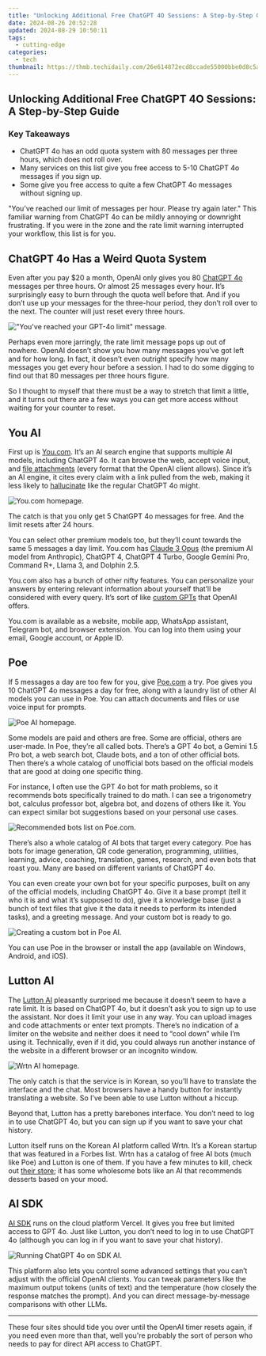 ```yaml
---
title: "Unlocking Additional Free ChatGPT 4O Sessions: A Step-by-Step Guide"
date: 2024-08-26 20:52:28
updated: 2024-08-29 10:50:11
tags:
  - cutting-edge
categories:
  - tech
thumbnail: https://thmb.techidaily.com/26e614872ecd8ccade55000bbe0d8c5a49a0a5f94df04c327a143f8799409248.jpg
---
```


## Unlocking Additional Free ChatGPT 4O Sessions: A Step-by-Step Guide

### Key Takeaways

* ChatGPT 4o has an odd quota system with 80 messages per three hours, which does not roll over.
* Many services on this list give you free access to 5-10 ChatGPT 4o messages if you sign up.
* Some give you free access to quite a few ChatGPT 4o messages without signing up.

 "You’ve reached our limit of messages per hour. Please try again later." This familiar warning from ChatGPT 4o can be mildly annoying or downright frustrating. If you were in the zone and the rate limit warning interrupted your workflow, this list is for you.

##  ChatGPT 4o Has a Weird Quota System

 Even after you pay $20 a month, OpenAI only gives you 80 [ChatGPT 4o](https://some-approaches.techidaily.com/unlock-your-creative-potential-with-the-premier-free-software-lineup-on-mac-for-2024/) messages per three hours. Or almost 25 messages every hour. It’s surprisingly easy to burn through the quota well before that. And if you don’t use up your messages for the three-hour period, they don’t roll over to the next. The counter will just reset every three hours.

!["You've reached your GPT-4o limit" message.](https://static1.howtogeekimages.com/wordpress/wp-content/uploads/2024/06/ksnip_20240626-021237.png) 

 Perhaps even more jarringly, the rate limit message pops up out of nowhere. OpenAI doesn’t show you how many messages you’ve got left and for how long. In fact, it doesn’t even outright specify how many messages you get every hour before a session. I had to do some digging to find out that 80 messages per three hours figure.

 So I thought to myself that there must be a way to stretch that limit a little, and it turns out there are a few ways you can get more access without waiting for your counter to reset.

##  You AI

 First up is [You.com](https://you.com/). It’s an AI search engine that supports multiple AI models, including ChatGPT 4o. It can browse the web, accept voice input, and [file attachments](https://facebook-video-recording.techidaily.com/in-2024-efficiently-explore-every-entry-facebook-profile-hunt-101/) (every format that the OpenAI client allows). Since it’s an AI engine, it cites every claim with a link pulled from the web, making it less likely to [hallucinate](https://audio-shaping.techidaily.com/strategies-for-minimizing-large-scale-video-and-audio-data/) like the regular ChatGPT 4o might.

![You.com homepage.](https://static1.howtogeekimages.com/wordpress/wp-content/uploads/2024/06/ksnip_20240626-022326.png) 

 The catch is that you only get 5 ChatGPT 4o messages for free. And the limit resets after 24 hours.

 You can select other premium models too, but they’ll count towards the same 5 messages a day limit. You.com has [Claude 3 Opus](https://fix-guide.techidaily.com/nubia-z50-ultra-camera-not-working-unexpected-error-fix-it-now-drfone-by-drfone-fix-android-problems-fix-android-problems/) (the premium AI model from Anthropic), ChatGPT 4, ChatGPT 4 Turbo, Google Gemini Pro, Command R+, Llama 3, and Dolphin 2.5.

 You.com also has a bunch of other nifty features. You can personalize your answers by entering relevant information about yourself that’ll be considered with every query. It’s sort of like [custom GPTs](https://buynow-info.techidaily.com/in-depth-review-on-apples-compact-audio-genius-the-homepod-mini-experience-with-music-and-ai-capabilities/) that OpenAI offers.

 You.com is available as a website, mobile app, WhatsApp assistant, Telegram bot, and browser extension. You can log into them using your email, Google account, or Apple ID.

##  Poe

 If 5 messages a day are too few for you, give [Poe.com](https://poe.com/) a try. Poe gives you 10 ChatGPT 4o messages a day for free, along with a laundry list of other AI models you can use in Poe. You can attach documents and files or use voice input for prompts.

![Poe AI homepage.](https://static1.howtogeekimages.com/wordpress/wp-content/uploads/2024/06/ksnip_20240626-022135.png) 

 Some models are paid and others are free. Some are official, others are user-made. In Poe, they’re all called bots. There’s a GPT 4o bot, a Gemini 1.5 Pro bot, a web search bot, Claude bots, and a ton of other official bots. Then there’s a whole catalog of unofficial bots based on the official models that are good at doing one specific thing.

 For instance, I often use the GPT 4o bot for math problems, so it recommends bots specifically trained to do math. I can see a trigonometry bot, calculus professor bot, algebra bot, and dozens of others like it. You can expect similar bot suggestions based on your personal use cases.

![Recommended bots list on Poe.com.](https://static1.howtogeekimages.com/wordpress/wp-content/uploads/2024/06/ksnip_20240626-022203.png) 

 There’s also a whole catalog of AI bots that target every category. Poe has bots for image generation, QR code generation, programming, utilities, learning, advice, coaching, translation, games, research, and even bots that roast you. Many are based on different variants of ChatGPT 4o.

 You can even create your own bot for your specific purposes, built on any of the official models, including ChatGPT 4o. Give it a base prompt (tell it who it is and what it’s supposed to do), give it a knowledge base (just a bunch of text files that give it the data it needs to perform its intended tasks), and a greeting message. And your custom bot is ready to go.

![Creating a custom bot in Poe AI.](https://static1.howtogeekimages.com/wordpress/wp-content/uploads/2024/06/ksnip_20240626-022255.png) 

 You can use Poe in the browser or install the app (available on Windows, Android, and iOS).

##  Lutton AI

 The [Lutton AI](https://wrtn.ai/) pleasantly surprised me because it doesn’t seem to have a rate limit. It is based on ChatGPT 4o, but it doesn’t ask you to sign up to use the assistant. Nor does it limit your use in any way. You can upload images and code attachments or enter text prompts. There’s no indication of a limiter on the website and neither does it need to “cool down” while I’m using it. Technically, even if it did, you could always run another instance of the website in a different browser or an incognito window.

![Wrtn AI homepage.](https://static1.howtogeekimages.com/wordpress/wp-content/uploads/2024/06/ksnip_20240626-022352.png) 

 The only catch is that the service is in Korean, so you’ll have to translate the interface and the chat. Most browsers have a handy button for instantly translating a website. So I’ve been able to use Lutton without a hiccup.

 Beyond that, Lutton has a pretty barebones interface. You don’t need to log in to use ChatGPT 4o, but you can sign up if you want to save your chat history.

 Lutton itself runs on the Korean AI platform called Wrtn. It’s a Korean startup that was featured in a Forbes list. Wrtn has a catalog of free AI bots (much like Poe) and Lutton is one of them. If you have a few minutes to kill, check out [their store](https://wrtn.ai/); it has some wholesome bots like an AI that recommends desserts based on your mood.

##  AI SDK

[AI SDK](https://sdk.vercel.ai/) runs on the cloud platform Vercel. It gives you free but limited access to GPT 4o. Just like Lutton, you don’t need to log in to use ChatGPT 4o (although you can log in if you want to save your chat history).

![Running ChatGPT 4o on SDK AI.](https://static1.howtogeekimages.com/wordpress/wp-content/uploads/2024/06/ksnip_20240626-022111.png) 

 This platform also lets you control some advanced settings that you can’t adjust with the official OpenAI clients. You can tweak parameters like the maximum output tokens (units of text) and the temperature (how closely the response matches the prompt). And you can direct message-by-message comparisons with other LLMs.

---

 These four sites should tide you over until the OpenAI timer resets again, if you need even more than that, well you're probably the sort of person who needs to pay for direct API access to ChatGPT.

<ins class="adsbygoogle"
     style="display:block"
     data-ad-format="autorelaxed"
     data-ad-client="ca-pub-7571918770474297"
     data-ad-slot="1223367746"></ins>



<ins class="adsbygoogle"
     style="display:block"
     data-ad-client="ca-pub-7571918770474297"
     data-ad-slot="8358498916"
     data-ad-format="auto"
     data-full-width-responsive="true"></ins>
